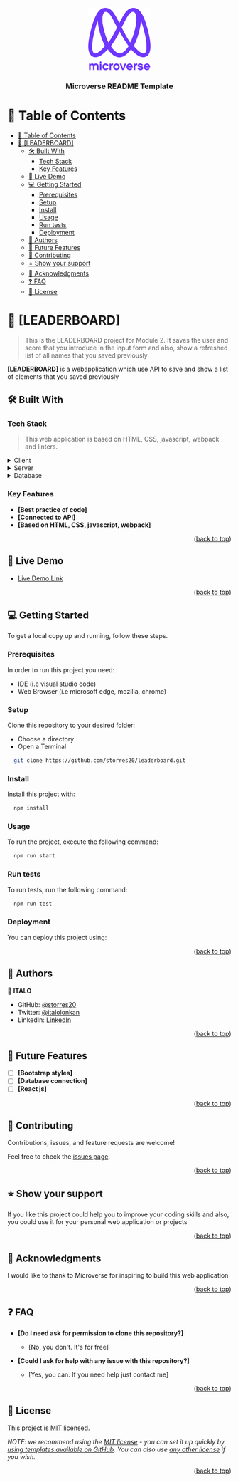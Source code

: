 <a name="readme-top"></a>

<!--
HOW TO USE:
This is an example of how you may give instructions on setting up your project locally.

Modify this file to match your project and remove sections that don't apply.

REQUIRED SECTIONS:
- Table of Contents
- About the Project
  - Built With
  - Live Demo
- Getting Started
- Authors
- Future Features
- Contributing
- Show your support
- Acknowledgements
- License

After you're finished please remove all the comments and instructions!
-->

<div align="center">

  <img src="murple_logo.png" alt="logo" width="140"  height="auto" />
  <br/>

  <h3><b>Microverse README Template</b></h3>

</div>

<!-- TABLE OF CONTENTS -->

# 📗 Table of Contents

- [📗 Table of Contents](#-table-of-contents)
- [📖 [LEADERBOARD] <a name="about-project"></a>](#-leaderboard-)
  - [🛠 Built With <a name="built-with"></a>](#-built-with-)
    - [Tech Stack <a name="tech-stack"></a>](#tech-stack-)
    - [Key Features <a name="key-features"></a>](#key-features-)
  - [🚀 Live Demo <a name="live-demo"></a>](#-live-demo-)
  - [💻 Getting Started <a name="getting-started"></a>](#-getting-started-)
    - [Prerequisites](#prerequisites)
    - [Setup](#setup)
    - [Install](#install)
    - [Usage](#usage)
    - [Run tests](#run-tests)
    - [Deployment](#deployment)
  - [👥 Authors <a name="authors"></a>](#-authors-)
  - [🔭 Future Features <a name="future-features"></a>](#-future-features-)
  - [🤝 Contributing <a name="contributing"></a>](#-contributing-)
  - [⭐️ Show your support <a name="support"></a>](#️-show-your-support-)
  - [🙏 Acknowledgments <a name="acknowledgements"></a>](#-acknowledgments-)
  - [❓ FAQ <a name="faq"></a>](#-faq-)
  - [📝 License <a name="license"></a>](#-license-)

<!-- PROJECT DESCRIPTION -->

# 📖 [LEADERBOARD] <a name="about-project"></a>

> This is the LEADERBOARD project for Module 2.
> It saves the user and score that you introduce in the input form and also, show a refreshed list of all names that you saved previously

**[LEADERBOARD]** is a webapplication which use API to save and show a list of elements that you saved previously

## 🛠 Built With <a name="built-with"></a>

### Tech Stack <a name="tech-stack"></a>

> This web application is based on HTML, CSS, javascript, webpack and linters.

<details>
  <summary>Client</summary>
  <ul>
    <li><a href="https://www.javascript.com/">HTML, CSS and javascript</a></li>
  </ul>
</details>

<details>
  <summary>Server</summary>
  <ul>
    <li><a href="https://us-central1-js-capstone-backend.cloudfunctions.net/api/">API</a></li>
  </ul>
</details>

<details>
<summary>Database</summary>
  <ul>
    <li><a href="#">none</a></li>
  </ul>
</details>

<!-- Features -->

### Key Features <a name="key-features"></a>

- **[Best practice of code]**
- **[Connected to API]**
- **[Based on HTML, CSS, javascript, webpack]**

<p align="right">(<a href="#readme-top">back to top</a>)</p>

<!-- LIVE DEMO -->

## 🚀 Live Demo <a name="live-demo"></a>

- [Live Demo Link](https://storres20.github.io/leaderboard/)

<p align="right">(<a href="#readme-top">back to top</a>)</p>

<!-- GETTING STARTED -->

## 💻 Getting Started <a name="getting-started"></a>

To get a local copy up and running, follow these steps.

### Prerequisites

In order to run this project you need:

- IDE (i.e visual studio code)
- Web Browser (i.e microsoft edge, mozilla, chrome)

### Setup

Clone this repository to your desired folder:

- Choose a directory
- Open a Terminal

```sh
  git clone https://github.com/storres20/leaderboard.git
```

### Install

Install this project with:

```sh
  npm install
```

### Usage

To run the project, execute the following command:

```sh
  npm run start
```

### Run tests

To run tests, run the following command:

```sh
  npm run test
```

### Deployment

You can deploy this project using:

<!--
Example:

```sh

```
 -->

<p align="right">(<a href="#readme-top">back to top</a>)</p>

<!-- AUTHORS -->

## 👥 Authors <a name="authors"></a>

👤 **ITALO**

- GitHub: [@storres20](https://github.com/storres20)
- Twitter: [@italolonkan](https://twitter.com/italolonkan)
- LinkedIn: [LinkedIn](https://linkedin.com/in/italo-lon-kan)


<p align="right">(<a href="#readme-top">back to top</a>)</p>

<!-- FUTURE FEATURES -->

## 🔭 Future Features <a name="future-features"></a>

- [ ] **[Bootstrap styles]**
- [ ] **[Database connection]**
- [ ] **[React js]**

<p align="right">(<a href="#readme-top">back to top</a>)</p>

<!-- CONTRIBUTING -->

## 🤝 Contributing <a name="contributing"></a>

Contributions, issues, and feature requests are welcome!

Feel free to check the [issues page](https://github.com/storres20/leaderboard/issues).

<p align="right">(<a href="#readme-top">back to top</a>)</p>

<!-- SUPPORT -->

## ⭐️ Show your support <a name="support"></a>

If you like this project could help you to improve your coding skills and also, you could use it for your personal web application or projects

<p align="right">(<a href="#readme-top">back to top</a>)</p>

<!-- ACKNOWLEDGEMENTS -->

## 🙏 Acknowledgments <a name="acknowledgements"></a>

I would like to thank to Microverse for inspiring to build this web application

<p align="right">(<a href="#readme-top">back to top</a>)</p>

<!-- FAQ (optional) -->

## ❓ FAQ <a name="faq"></a>

- **[Do I need ask for permission to clone this repository?]**

  - [No, you don't. It's for free]

- **[Could I ask for help with any issue with this repository?]**

  - [Yes, you can. If you need help just contact me]

<p align="right">(<a href="#readme-top">back to top</a>)</p>

<!-- LICENSE -->

## 📝 License <a name="license"></a>

This project is [MIT](./LICENSE) licensed.

_NOTE: we recommend using the [MIT license](https://choosealicense.com/licenses/mit/) - you can set it up quickly by [using templates available on GitHub](https://docs.github.com/en/communities/setting-up-your-project-for-healthy-contributions/adding-a-license-to-a-repository). You can also use [any other license](https://choosealicense.com/licenses/) if you wish._

<p align="right">(<a href="#readme-top">back to top</a>)</p>